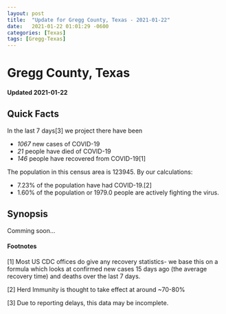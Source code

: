 ```yaml
---
layout: post
title:  "Update for Gregg County, Texas - 2021-01-22"
date:   2021-01-22 01:01:29 -0600
categories: [Texas]
tags: [Gregg-Texas]
---
```


# Gregg County, Texas
#### Updated 2021-01-22

## Quick Facts

In the last 7 days[3] we project there have been
- *1067* new cases of COVID-19
- *21* people have died of COVID-19
- *146* people have recovered from COVID-19[1]

The population in this census area is 123945. By our calculations:
- 7.23% of the population have had COVID-19.[2]
- 1.60% of the population or 1979.0 people are actively fighting the virus.

## Synopsis

Comming soon...


#### Footnotes

[1] Most US CDC offices do give any recovery statistics- we base this on a formula which looks at confirmed new cases
15 days ago (the average recovery time) and deaths over the last 7 days.

[2] Herd Immunity is thought to take effect at around ~70-80%

[3] Due to reporting delays, this data may be incomplete.
 
    